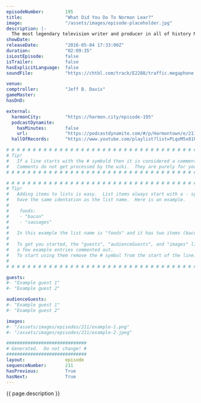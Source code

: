 ```yaml
---
episodeNumber:        195
title:                "What Did You Do To Norman Lear?"
image:                "/assets/images/episode-placeholder.jpg"
description: |-
  The most legendary television writer and producer in all of history Norman Lear joins Harmontown, you'll never look at birthday candles the same way again.
showDate:             
releaseDate:          "2016-05-04 17:33:00Z"
duration:             "02:09:35"
isLostEpisode:        false
isTrailer:            false
hasExplicitLanguage:  false
soundFile:            "https://chtbl.com/track/E2288/traffic.megaphone.fm/STA7272187326.mp3?updated=1560208635"

venue:                
comptroller:          "Jeff B. Davis"
gameMaster:           
hasDnD:               

external:
  harmonCity:         "https://harmon.city/episode-195"
  podcastDynamite:
    hasMinutes:       false
    url:              "https://podcastdynamite.com/#/p/Harmontown/e/211/195"
  hallOfRecords:      "https://www.youtube.com/playlist?list=PLqxM5x81hNOYh7PJd0xcsKcAyLqVXHsSD"

# # # # # # # # # # # # # # # # # # # # # # # # # # # # # # # # # # # # # # # # # # # # #
# Tip!
#   If a line starts with the # symbold then it is considered a comment.
#   Comments do not get processed by the wiki.  They are purely for your information.
# # # # # # # # # # # # # # # # # # # # # # # # # # # # # # # # # # # # # # # # # # # # #

# # # # # # # # # # # # # # # # # # # # # # # # # # # # # # # # # # # # # # # # # # # # #
# Tip!
#   Adding items to lists is easy.  List items always start with a - symbol and have
#   have the same identation as the list name.  Here is an example.
#
#    foods:
#    - "bacon"
#    - "sausages"
#
#   In this example the list name is "foods" and it has two items (bacon, and sausages).
#
#   To get you started, the "guests", "audienceGuests", and "images" lists below have
#   a few example entries commented out.
#   To start using them remove the # symbol from the start of the line.
#
# # # # # # # # # # # # # # # # # # # # # # # # # # # # # # # # # # # # # # # # # # # # #

guests:
#- "Example guest 1"
#- "Example guest 2"

audienceGuests:
#- "Example guest 1"
#- "Example guest 2"

images:
#- "/assets/images/episodes/211/example-1.png"
#- "/assets/images/episodes/211/example-2.jpeg"

##############################
# Generated.  Do not change! #
##############################
layout:               episode
sequenceNumber:       211
hasPrevious:          True
hasNext:              True
---
```


<!-- The episode description will be rendered here -->
{{ page.description }}

<!-- Add your content BELOW here -->
<!-- vvvvvvvvvvvvvvvvvvvvvvvvvvv -->




<!-- ^^^^^^^^^^^^^^^^^^^^^^^^^^^ -->
<!-- Add your content ABOVE here -->

<!-- The episode gallery will be rendered here -->